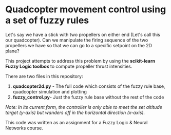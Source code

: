# Quadcopter movement control using a set of fuzzy rules

Let's say we have a stick with two propellers on either end (Let's call this our quadcopter). Can we manipulate the firing sequence of the two propellers we have so that we can go to a specific setpoint on the 2D plane?

This project attempts to address this problem by using the **scikit-learn Fuzzy Logic toolbox** to compute propeller thrust intensities.

There are two files in this repository:
1. **quadcopter2d.py** - The full code which consists of the fuzzy rule base, quadcopter simulation and plotting
2. **fuzzy_control.py**- Just the fuzzy rule base without the rest of the code

*Note: In its current form, the controller is only able to meet the set altitude target (y-axis) but wanders off in the horizontal direction (x-axis).*

This code was written as an assignment for a Fuzzy Logic & Neural Networks course.
